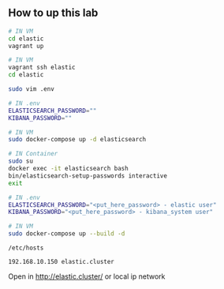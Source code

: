 ## How to up this lab

```sh
# IN VM
cd elastic
vagrant up

# IN VM
vagrant ssh elastic
cd elastic

sudo vim .env

# IN .env
ELASTICSEARCH_PASSWORD=""
KIBANA_PASSWORD=""

# IN VM
sudo docker-compose up -d elasticsearch

# IN Container
sudo su
docker exec -it elasticsearch bash
bin/elasticsearch-setup-passwords interactive
exit

# IN .env
ELASTICSEARCH_PASSWORD="<put_here_password> - elastic user" 
KIBANA_PASSWORD="<put_here_password> - kibana_system user"

# IN VM
sudo docker-compose up --build -d
```

`/etc/hosts`
```
192.168.10.150 elastic.cluster
```

Open in http://elastic.cluster/ or local ip network